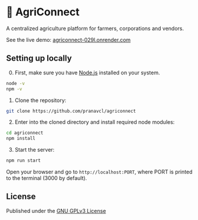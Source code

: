 # 🌱 AgriConnect

A centralized agriculture platform for farmers, corporations and vendors.

See the live demo:
[agriconnect-029l.onrender.com](https://agriconnect-029l.onrender.com/)

## Setting up locally

0. First, make sure you have [Node.js](https://nodejs.org/) installed on your system.

```bash
node -v
npm -v
```

1. Clone the repository:

```bash
git clone https://github.com/pranavcl/agriconnect
```

2. Enter into the cloned directory and install required node modules:

```bash
cd agriconnect
npm install
```

3. Start the server:

```bash
npm run start
```

Open your browser and go to `http://localhost:PORT`, where PORT is printed to
the terminal (3000 by default).

## License

Published under the
[GNU GPLv3 License](https://www.gnu.org/licenses/gpl-3.0.en.html)
